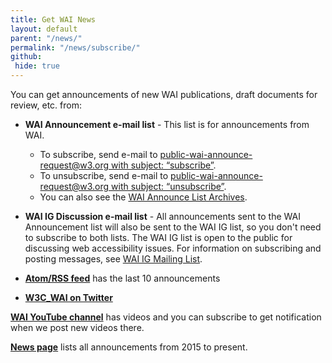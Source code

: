 ```yaml
---
title: Get WAI News
layout: default
parent: "/news/"
permalink: "/news/subscribe/"
github:
 hide: true
---
```


<p>You can get announcements of new WAI publications, draft documents for review, etc. from:</p>
<ul>
  <li><p><strong>WAI Announcement e-mail list</strong> - This list is for announcements from WAI.
    <ul>
      <li>To subscribe, send e-mail to <a href="mailto:public-wai-announce-request@w3.org?subject=subscribe">public-wai-announce-request@w3.org with subject: &ldquo;subscribe&rdquo;</a>.</li>
      <li>To unsubscribe, send e-mail to <a href="mailto:public-wai-announce-request@w3.org?subject=unsubscribe">public-wai-announce-request@w3.org with subject: &ldquo;unsubscribe&rdquo;</a>.</li>
      <li>You can also see the <a href="https://lists.w3.org/Archives/Public/public-wai-announce/">WAI Announce List Archives</a>.</li>
    </ul>
   </p>
  </li>
  <li><p><strong>WAI IG Discussion e-mail list</strong> - All announcements sent to the WAI Announcement list will also be sent to the WAI IG list, so you don't need to subscribe to both lists. The WAI IG list is open to the public for discussing web accessibility issues. For information on subscribing and posting messages, see <a href="http://www.w3.org/WAI/IG/#mailinglist">WAI IG Mailing List</a>.</p></li>
  <li><p><strong><a href="/WAI/feed.xml">Atom/RSS feed</a></strong> has the last 10 announcements</p></li>
  <li><p><strong><a href="http://twitter.com/w3c_wai">W3C_WAI on Twitter</a></strong></p></li>
</ul>

<p><strong><a href=https://www.youtube.com/channel/UCU6ljj3m1fglIPjSjs2DpRA">WAI YouTube channel</a></strong> has videos and you can subscribe to get notification when we post new videos there.</p>
 
<p><strong><a href="https://www.w3.org/WAI/news/">News page</a></strong> lists all announcements from 2015 to present.</p>
